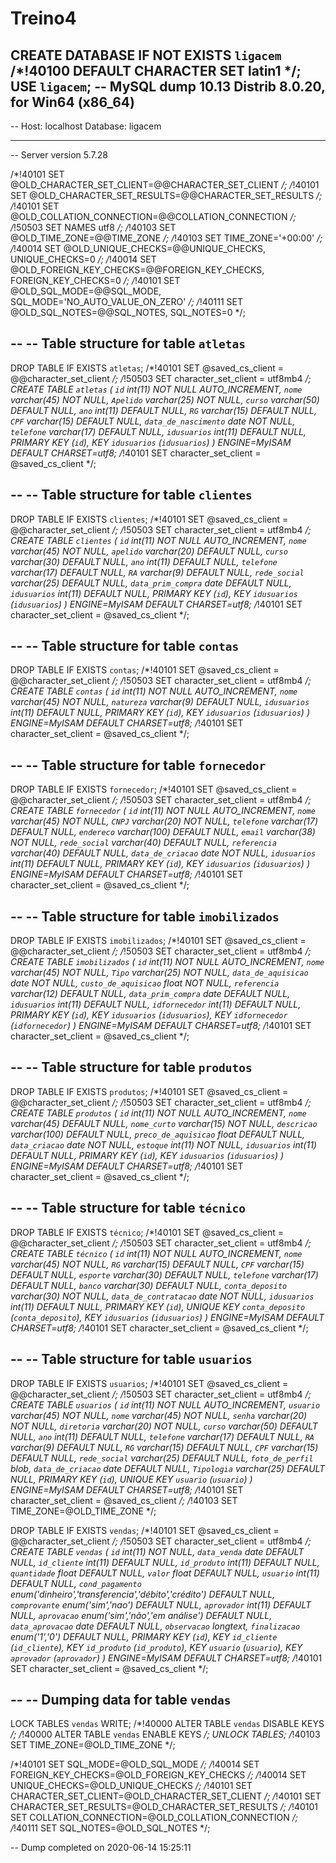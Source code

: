 # Treino4
CREATE DATABASE  IF NOT EXISTS `ligacem` /*!40100 DEFAULT CHARACTER SET latin1 */;
USE `ligacem`;
-- MySQL dump 10.13  Distrib 8.0.20, for Win64 (x86_64)
--
-- Host: localhost    Database: ligacem
-- ------------------------------------------------------
-- Server version	5.7.28

/*!40101 SET @OLD_CHARACTER_SET_CLIENT=@@CHARACTER_SET_CLIENT */;
/*!40101 SET @OLD_CHARACTER_SET_RESULTS=@@CHARACTER_SET_RESULTS */;
/*!40101 SET @OLD_COLLATION_CONNECTION=@@COLLATION_CONNECTION */;
/*!50503 SET NAMES utf8 */;
/*!40103 SET @OLD_TIME_ZONE=@@TIME_ZONE */;
/*!40103 SET TIME_ZONE='+00:00' */;
/*!40014 SET @OLD_UNIQUE_CHECKS=@@UNIQUE_CHECKS, UNIQUE_CHECKS=0 */;
/*!40014 SET @OLD_FOREIGN_KEY_CHECKS=@@FOREIGN_KEY_CHECKS, FOREIGN_KEY_CHECKS=0 */;
/*!40101 SET @OLD_SQL_MODE=@@SQL_MODE, SQL_MODE='NO_AUTO_VALUE_ON_ZERO' */;
/*!40111 SET @OLD_SQL_NOTES=@@SQL_NOTES, SQL_NOTES=0 */;

--
-- Table structure for table `atletas`
--

DROP TABLE IF EXISTS `atletas`;
/*!40101 SET @saved_cs_client     = @@character_set_client */;
/*!50503 SET character_set_client = utf8mb4 */;
CREATE TABLE `atletas` (
  `id` int(11) NOT NULL AUTO_INCREMENT,
  `nome` varchar(45) NOT NULL,
  `Apelido` varchar(25) NOT NULL,
  `curso` varchar(50) DEFAULT NULL,
  `ano` int(11) DEFAULT NULL,
  `RG` varchar(15) DEFAULT NULL,
  `CPF` varchar(15) DEFAULT NULL,
  `data_de_nascimento` date NOT NULL,
  `telefone` varchar(17) DEFAULT NULL,
  `idusuarios` int(11) DEFAULT NULL,
  PRIMARY KEY (`id`),
  KEY `idusuarios` (`idusuarios`)
) ENGINE=MyISAM DEFAULT CHARSET=utf8;
/*!40101 SET character_set_client = @saved_cs_client */;

--
-- Table structure for table `clientes`
--

DROP TABLE IF EXISTS `clientes`;
/*!40101 SET @saved_cs_client     = @@character_set_client */;
/*!50503 SET character_set_client = utf8mb4 */;
CREATE TABLE `clientes` (
  `id` int(11) NOT NULL AUTO_INCREMENT,
  `nome` varchar(45) NOT NULL,
  `apelido` varchar(20) DEFAULT NULL,
  `curso` varchar(30) DEFAULT NULL,
  `ano` int(11) DEFAULT NULL,
  `telefone` varchar(17) DEFAULT NULL,
  `RA` varchar(9) DEFAULT NULL,
  `rede_social` varchar(25) DEFAULT NULL,
  `data_prim_compra` date DEFAULT NULL,
  `idusuarios` int(11) DEFAULT NULL,
  PRIMARY KEY (`id`),
  KEY `idusuarios` (`idusuarios`)
) ENGINE=MyISAM DEFAULT CHARSET=utf8;
/*!40101 SET character_set_client = @saved_cs_client */;

--
-- Table structure for table `contas`
--

DROP TABLE IF EXISTS `contas`;
/*!40101 SET @saved_cs_client     = @@character_set_client */;
/*!50503 SET character_set_client = utf8mb4 */;
CREATE TABLE `contas` (
  `id` int(11) NOT NULL AUTO_INCREMENT,
  `nome` varchar(45) NOT NULL,
  `natureza` varchar(9) DEFAULT NULL,
  `idusuarios` int(11) DEFAULT NULL,
  PRIMARY KEY (`id`),
  KEY `idusuarios` (`idusuarios`)
) ENGINE=MyISAM DEFAULT CHARSET=utf8;
/*!40101 SET character_set_client = @saved_cs_client */;

--
-- Table structure for table `fornecedor`
--

DROP TABLE IF EXISTS `fornecedor`;
/*!40101 SET @saved_cs_client     = @@character_set_client */;
/*!50503 SET character_set_client = utf8mb4 */;
CREATE TABLE `fornecedor` (
  `id` int(11) NOT NULL AUTO_INCREMENT,
  `nome` varchar(45) NOT NULL,
  `CNPJ` varchar(20) NOT NULL,
  `telefone` varchar(17) DEFAULT NULL,
  `endereco` varchar(100) DEFAULT NULL,
  `email` varchar(38) NOT NULL,
  `rede_social` varchar(40) DEFAULT NULL,
  `referencia` varchar(40) DEFAULT NULL,
  `data_de_criacao` date NOT NULL,
  `idusuarios` int(11) DEFAULT NULL,
  PRIMARY KEY (`id`),
  KEY `idusuarios` (`idusuarios`)
) ENGINE=MyISAM DEFAULT CHARSET=utf8;
/*!40101 SET character_set_client = @saved_cs_client */;

--
-- Table structure for table `imobilizados`
--

DROP TABLE IF EXISTS `imobilizados`;
/*!40101 SET @saved_cs_client     = @@character_set_client */;
/*!50503 SET character_set_client = utf8mb4 */;
CREATE TABLE `imobilizados` (
  `id` int(11) NOT NULL AUTO_INCREMENT,
  `nome` varchar(45) NOT NULL,
  `Tipo` varchar(25) NOT NULL,
  `data_de_aquisicao` date NOT NULL,
  `custo_de_aquisicao` float NOT NULL,
  `referencia` varchar(12) DEFAULT NULL,
  `data_prim_compra` date DEFAULT NULL,
  `idusuarios` int(11) DEFAULT NULL,
  `idfornecedor` int(11) DEFAULT NULL,
  PRIMARY KEY (`id`),
  KEY `idusuarios` (`idusuarios`),
  KEY `idfornecedor` (`idfornecedor`)
) ENGINE=MyISAM DEFAULT CHARSET=utf8;
/*!40101 SET character_set_client = @saved_cs_client */;

--
-- Table structure for table `produtos`
--

DROP TABLE IF EXISTS `produtos`;
/*!40101 SET @saved_cs_client     = @@character_set_client */;
/*!50503 SET character_set_client = utf8mb4 */;
CREATE TABLE `produtos` (
  `id` int(11) NOT NULL AUTO_INCREMENT,
  `nome` varchar(45) DEFAULT NULL,
  `nome_curto` varchar(15) NOT NULL,
  `descricao` varchar(100) DEFAULT NULL,
  `preco_de_aquisicao` float DEFAULT NULL,
  `data_criacao` date NOT NULL,
  `estoque` int(11) NOT NULL,
  `idusuarios` int(11) DEFAULT NULL,
  PRIMARY KEY (`id`),
  KEY `idusuarios` (`idusuarios`)
) ENGINE=MyISAM DEFAULT CHARSET=utf8;
/*!40101 SET character_set_client = @saved_cs_client */;

--
-- Table structure for table `técnico`
--

DROP TABLE IF EXISTS `técnico`;
/*!40101 SET @saved_cs_client     = @@character_set_client */;
/*!50503 SET character_set_client = utf8mb4 */;
CREATE TABLE `técnico` (
  `id` int(11) NOT NULL AUTO_INCREMENT,
  `nome` varchar(45) NOT NULL,
  `RG` varchar(15) DEFAULT NULL,
  `CPF` varchar(15) DEFAULT NULL,
  `esporte` varchar(30) DEFAULT NULL,
  `telefone` varchar(17) DEFAULT NULL,
  `banco` varchar(30) DEFAULT NULL,
  `conta_deposito` varchar(30) NOT NULL,
  `data_de_contratacao` date NOT NULL,
  `idusuarios` int(11) DEFAULT NULL,
  PRIMARY KEY (`id`),
  UNIQUE KEY `conta_deposito` (`conta_deposito`),
  KEY `idusuarios` (`idusuarios`)
) ENGINE=MyISAM DEFAULT CHARSET=utf8;
/*!40101 SET character_set_client = @saved_cs_client */;

--
-- Table structure for table `usuarios`
--

DROP TABLE IF EXISTS `usuarios`;
/*!40101 SET @saved_cs_client     = @@character_set_client */;
/*!50503 SET character_set_client = utf8mb4 */;
CREATE TABLE `usuarios` (
  `id` int(11) NOT NULL AUTO_INCREMENT,
  `usuario` varchar(45) NOT NULL,
  `nome` varchar(45) NOT NULL,
  `senha` varchar(20) NOT NULL,
  `diretoria` varchar(20) NOT NULL,
  `curso` varchar(50) DEFAULT NULL,
  `ano` int(11) DEFAULT NULL,
  `telefone` varchar(17) DEFAULT NULL,
  `RA` varchar(9) DEFAULT NULL,
  `RG` varchar(15) DEFAULT NULL,
  `CPF` varchar(15) DEFAULT NULL,
  `rede_social` varchar(25) DEFAULT NULL,
  `foto_de_perfil` blob,
  `data_de_criacao` date DEFAULT NULL,
  `Tipologia` varchar(25) DEFAULT NULL,
  PRIMARY KEY (`id`),
  UNIQUE KEY `usuario` (`usuario`)
) ENGINE=MyISAM DEFAULT CHARSET=utf8;
/*!40101 SET character_set_client = @saved_cs_client */;
/*!40103 SET TIME_ZONE=@OLD_TIME_ZONE */;


DROP TABLE IF EXISTS `vendas`;
/*!40101 SET @saved_cs_client     = @@character_set_client */;
/*!50503 SET character_set_client = utf8mb4 */;
CREATE TABLE `vendas` (
  `id` int(11) NOT NULL,
  `data_venda` date DEFAULT NULL,
  `id_cliente` int(11) DEFAULT NULL,
  `id_produto` int(11) DEFAULT NULL,
  `quantidade` float DEFAULT NULL,
  `valor` float DEFAULT NULL,
  `usuario` int(11) DEFAULT NULL,
  `cond_pagamento` enum('dinheiro','transferencia','débito','crédito') DEFAULT NULL,
  `comprovante` enum('sim','nao') DEFAULT NULL,
  `aprovador` int(11) DEFAULT NULL,
  `aprovacao` enum('sim','não','em análise') DEFAULT NULL,
  `data_aprovacao` date DEFAULT NULL,
  `observacao` longtext,
  `finalizacao` enum('1','0') DEFAULT NULL,
  PRIMARY KEY (`id`),
  KEY `id_cliente` (`id_cliente`),
  KEY `id_produto` (`id_produto`),
  KEY `usuario` (`usuario`),
  KEY `aprovador` (`aprovador`)
) ENGINE=MyISAM DEFAULT CHARSET=utf8;
/*!40101 SET character_set_client = @saved_cs_client */;

--
-- Dumping data for table `vendas`
--

LOCK TABLES `vendas` WRITE;
/*!40000 ALTER TABLE `vendas` DISABLE KEYS */;
/*!40000 ALTER TABLE `vendas` ENABLE KEYS */;
UNLOCK TABLES;
/*!40103 SET TIME_ZONE=@OLD_TIME_ZONE */;


/*!40101 SET SQL_MODE=@OLD_SQL_MODE */;
/*!40014 SET FOREIGN_KEY_CHECKS=@OLD_FOREIGN_KEY_CHECKS */;
/*!40014 SET UNIQUE_CHECKS=@OLD_UNIQUE_CHECKS */;
/*!40101 SET CHARACTER_SET_CLIENT=@OLD_CHARACTER_SET_CLIENT */;
/*!40101 SET CHARACTER_SET_RESULTS=@OLD_CHARACTER_SET_RESULTS */;
/*!40101 SET COLLATION_CONNECTION=@OLD_COLLATION_CONNECTION */;
/*!40111 SET SQL_NOTES=@OLD_SQL_NOTES */;

-- Dump completed on 2020-06-14 15:25:11


